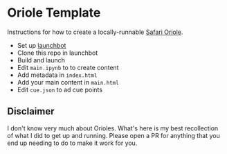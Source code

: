 # Oriole Template

Instructions for how to create a locally-runnable [Safari Oriole](https://www.safaribooksonline.com/oriole/).

* Set up [launchbot](http://oreillymedia.github.io/production-resources/oriole/)
* Clone this repo in launchbot
* Build and launch
* Edit `main.ipynb` to to create content
* Add metadata in `index.html`
* Add your main content in `main.html`
* Edit `cue.json` to ad cue points

## Disclaimer

I don't know very much about Orioles.
What's here is my best recollection of what I did to get up and running.
Please open a PR for anything that you end up needing to do to make it work for you.
